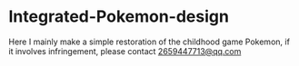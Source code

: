 # Integrated-Pokemon-design
Here I mainly make a simple restoration of the childhood game Pokemon, if it involves infringement, please contact 2659447713@qq.com
